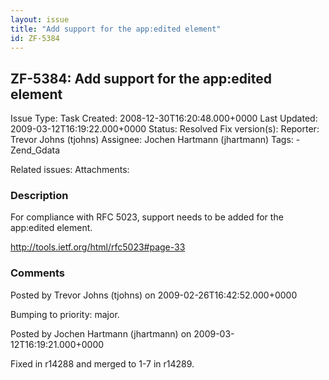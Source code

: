 ```yaml
---
layout: issue
title: "Add support for the app:edited element"
id: ZF-5384
---
```


ZF-5384: Add support for the app:edited element
-----------------------------------------------

 Issue Type: Task Created: 2008-12-30T16:20:48.000+0000 Last Updated: 2009-03-12T16:19:22.000+0000 Status: Resolved Fix version(s): 
 Reporter:  Trevor Johns (tjohns)  Assignee:  Jochen Hartmann (jhartmann)  Tags: - Zend\_Gdata
 
 Related issues: 
 Attachments: 
### Description

For compliance with RFC 5023, support needs to be added for the app:edited element.

<http://tools.ietf.org/html/rfc5023#page-33>

 

 

### Comments

Posted by Trevor Johns (tjohns) on 2009-02-26T16:42:52.000+0000

Bumping to priority: major.

 

 

Posted by Jochen Hartmann (jhartmann) on 2009-03-12T16:19:21.000+0000

Fixed in r14288 and merged to 1-7 in r14289.

 

 